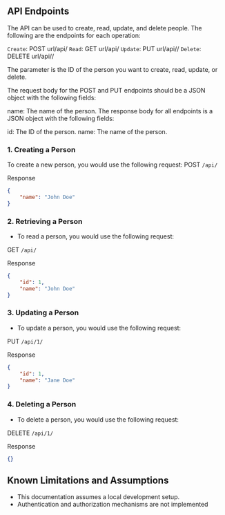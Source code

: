 ## API Endpoints
The API can be used to create, read, update, and delete people. The following are the endpoints for each operation:

`Create`: POST url/api/
`Read`: GET url/api/
`Update`: PUT url/api/<id>/
`Delete`: DELETE url/api/<id>/

The <id> parameter is the ID of the person you want to create, read, update, or delete.

The request body for the POST and PUT endpoints should be a JSON object with the following fields:

name: The name of the person.
The response body for all endpoints is a JSON object with the following fields:

id: The ID of the person.
name: The name of the person.

### 1. Creating a Person
To create a new person, you would use the following request:
POST `/api/`

Response
```json
{
    "name": "John Doe"
}
```
### 2. Retrieving a Person
* To read a person, you would use the following request:

GET `/api/`

Response
```json
{
    "id": 1,
    "name": "John Doe"
}
```


### 3. Updating a Person
* To update a person, you would use the following request:

PUT `/api/1/`

Response
```json
{
    "id": 1,
    "name": "Jane Doe"
}
```

### 4. Deleting a Person
* To delete a person, you would use the following request:

DELETE `/api/1/`

Response
```json
{}
```
## Known Limitations and Assumptions
- This documentation assumes a local development setup.
- Authentication and authorization mechanisms are not implemented
